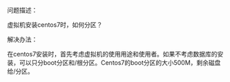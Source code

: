 问题描述：

虚拟机安装centos7时，如何分区？



解决办法：

在centos7安装时，首先考虑虚拟机的使用用途和使用者。如果不考虑数据库的安装，可以只分boot分区和/根分区。Centos7的boot分区的大小500M，剩余磁盘给/分区。
